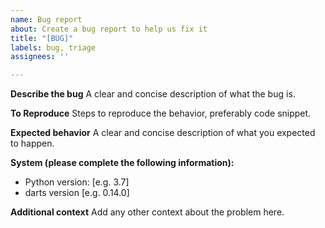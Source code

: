 ```yaml
---
name: Bug report
about: Create a bug report to help us fix it
title: "[BUG]"
labels: bug, triage
assignees: ''

---
```


**Describe the bug**
A clear and concise description of what the bug is.

**To Reproduce**
Steps to reproduce the behavior, preferably code snippet.

**Expected behavior**
A clear and concise description of what you expected to happen.

**System (please complete the following information):**
 - Python version: [e.g. 3.7]
 - darts version [e.g. 0.14.0]

**Additional context**
Add any other context about the problem here.
